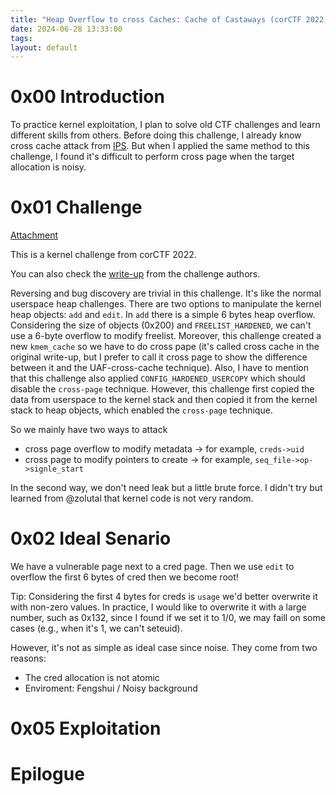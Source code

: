```yaml
---
title: "Heap Overflow to cross Caches: Cache of Castaways (corCTF 2022)"
date: 2024-06-28 13:33:00
tags: 
layout: default
---
```


# 0x00 Introduction
To practice kernel exploitation, I plan to solve old CTF challenges and learn different skills from others. Before doing this challenge, I already know cross cache attack from [IPS][1]. But when I applied the same method to this challenge, I found it's difficult to perform cross page when the target allocation is noisy.


# 0x01 Challenge

[Attachment][2]

This is a kernel challenge from corCTF 2022. 

You can also check the [write-up][3] from the challenge authors.

Reversing and bug discovery are trivial in this challenge. It's like the normal userspace heap challenges. There are two options to manipulate the kernel heap objects: `add` and `edit`. In `add` there is a simple 6 bytes heap overflow. 
Considering the size of objects (0x200) and `FREELIST_HARDENED`, we can't use a 6-byte overflow to modify freelist. Moreover, this challenge created a new `kmem_cache` so we have to do cross pape (it's called cross cache in the original write-up, but I prefer to call it cross page to show the difference between it and the UAF-cross-cache technique). Also, I have to mention that this challenge also applied `CONFIG_HARDENED_USERCOPY` which should disable the `cross-page` technique. However, this challenge first copied the data from userspace to the kernel stack and then copied it from the kernel stack to heap objects, which enabled the `cross-page` technique.

So we mainly have two ways to attack
- cross page overflow to modify metadata -> for example, `creds->uid`
- cross page to modify pointers to create -> for example, `seq_file->op->signle_start`

In the second way, we don't need leak but a little brute force. I didn't try but learned from @zolutal that kernel code is not very random.

# 0x02 Ideal Senario

We have a vulnerable page next to a cred page. Then we use `edit` to overflow the first 6 bytes of cred then we become root!

Tip: Considering the first 4 bytes for creds is `usage` we'd better overwrite it with non-zero values. In practice, I would like to overwrite it with a large number, such as 0x132, since I found if we set it to 1/0, we may faill on some cases (e.g., when it's 1, we can't seteuid).

However, it's not as simple as ideal case since noise. They come from two reasons:
- The cred allocation is not atomic
- Enviroment: Fengshui / Noisy background





# 0x05 Exploitation


# Epilogue




[1]: https://n132.github.io/2024/02/29/IPS-Cross-Slab-Attack.html
[2]: https://github.com/Crusaders-of-Rust/corCTF-2022-public-challenge-archive/tree/master/pwn/cache-of-castaways
[3]: https://www.willsroot.io/2022/08/reviving-exploits-against-cred-struct.html
[4]: https://github.com/sefcom/RetSpill/blob/main/igni/chain_builder.py#L97
[6]: https://elixir.bootlin.com/linux/latest/source/include/linux/msg.h#L9
[7]: https://elixir.bootlin.com/linux/latest/source/ipc/msgutil.c#L37
[8]: https://n132.github.io/2024/02/09/IPS.html
